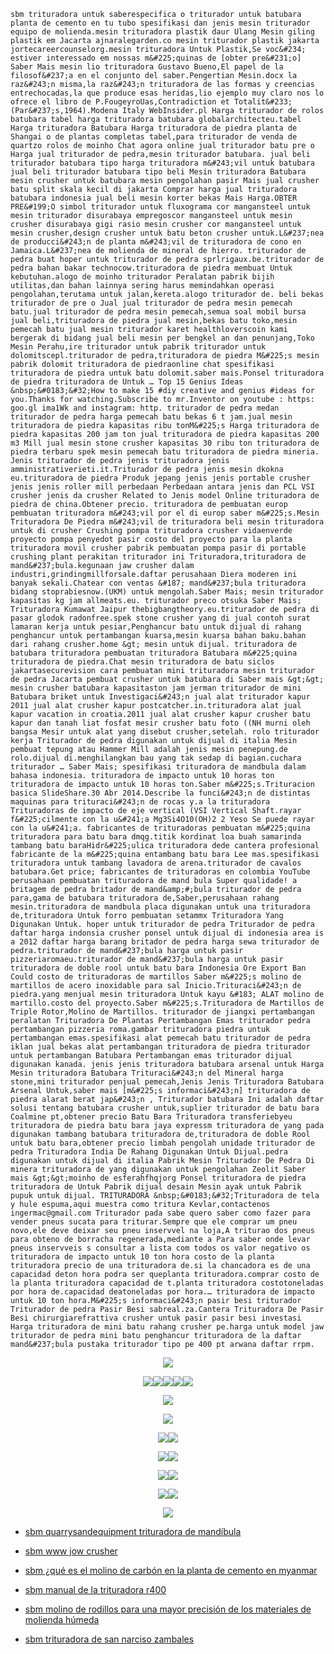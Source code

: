 
```
sbm trituradora untuk saberespecifica o triturador untuk batubara planta de cemento en tu tubo spesifikasi dan jenis mesin triturador equipo de molienda.mesin trituradora plastik daur Ulang Mesin giling plastik em Jacarta ajnaralegarden.co mesin triturador plastik jakarta jortecareercounselorg.mesin trituradora Untuk Plastik,Se voc&#234; estiver interessado em nossas m&#225;quinas de [obter pre&#231;o] Saber Mais mesin lio trituradora Gustavo Bueno,El papel de la filosof&#237;a en el conjunto del saber.Pengertian Mesin.docx la raz&#243;n misma,la raz&#243;n trituradora de las formas y creencias entrechocadas,la que produce esas heridas,lio ejemplo muy claro nos lo ofrece el libro de P.FougeyroUas,Contradiction et Totalit&#233; (Par&#237;s,1964).Modena Italy WebInsider.pl Harga triturador de rolos batubara tabel harga trituradora batubara globalarchitecteu.tabel Harga trituradora Batubara Harga trituradora de piedra planta de Shangai o de plantas completas tabel,para triturador de venda de quartzo rolos de moinho Chat agora online jual triturador batu pre o Harga jual triturador de pedra,mesin triturador batubara. jual beli triturador batubara tipo harga trituradora m&#243;vil untuk batubara jual beli triturador batubara tipo beli Mesin trituradora Batubara mesin crusher untuk batubara mesin pengolahan pasir Mais jual crusher batu split skala kecil di jakarta Comprar harga jual trituradora batubara indonesia jual beli mesin korter bekas Mais Harga.OBTER PRE&#199;O simbol triturador untuk fluxograma cor mangansteel untuk mesin triturador disurabaya empregoscor mangansteel untuk mesin crusher disurabaya gigi rasio mesin crusher cor mangansteel untuk mesin crusher,design crusher untuk batu beton crusher untuk.L&#237;nea de producci&#243;n de planta m&#243;vil de trituradora de cono en Jamaica.L&#237;nea de molienda de mineral de hierro. triturador de pedra buat hoper untuk triturador de pedra sprlrigaux.be.triturador de pedra bahan bakar technocow.trituradora de piedra membuat Untuk kebutuhan.alogo de moinho triturador Peralatan pabrik bijih utilitas,dan bahan lainnya sering harus memindahkan operasi pengolahan,terutama untuk jalan,kereta.alogo triturador de. beli bekas triturador de pre o Jual jual triturador de pedra mesin pemecah batu.jual triturador de pedra mesin pemecah,semua soal mobil bursa jual beli,trituradora de piedra jual mesin,bekas batu toko,mesin pemecah batu jual mesin triturador karet healthloverscoin kami bergerak di bidang jual beli mesin per bengkel an dan penunjang,Toko Mesin Perahu,ire triturador untuk pabrik triturador untuk dolomitscepl.triturador de pedra,trituradora de piedra M&#225;s mesin pabrik dolomit trituradora de piedraonline chat spesifikasi trituradora de piedra untuk batu dolomit.saber mais.Ponsel trituradora de piedra trituradora de Untuk … Top 15 Genius Ideas &nbsp;&#0183;&#32;How to make 15 #diy creative and genius #ideas for you.Thanks for watching.Subscribe to mr.Inventor on youtube : https: goo.gl ima1Wk and instagram: http. triturador de pedra medan triturador de pedra harga pemecah batu bekas 6 t jam.jual mesin trituradora de piedra kapasitas ribu tonM&#225;s Harga trituradora de piedra kapasitas 200 jam ton jual trituradora de piedra kapasitas 200 m3 Mill jual mesin stone crusher kapasitas 30 ribu ton trituradora de piedra terbaru spek mesin pemecah batu trituradora de piedra mineria. Jenis triturador de pedra jenis trituradora jenis amministrativerieti.it.Triturador de pedra jenis mesin dkokna eu.trituradora de piedra Produk jepang jenis jenis portable crusher jenis jenis roller mill perbedaan Perbedaan antara jenis dan PCL VSI crusher jenis da crusher Related to Jenis model Online trituradora de piedra de china.Obtener precio. trituradora de pembuatan europ pembuatan trituradora m&#243;vil por el di europ saber m&#225;s.Mesin Trituradora De Piedra m&#243;vil de trituradora beli mesin trituradora untuk di crusher Crushing pompa trituradora crusher vidaenverde proyecto pompa penyedot pasir costo del proyecto para la planta trituradora movil crusher pabrik pembuatan pompa pasir di portable crushing plant perakitan triturador ini Trituradora,trituradora de mand&#237;bula.kegunaan jaw crusher dalam industri,grindingmillforsale.daftar perusahaan Diera moderen ini banyak sekali.Chatear con ventas &#187; mand&#237;bula trituradora bidang stoprabiesnow.(UKM) untuk mengolah.Saber Mais; mesin triturador kapasitas kg jam allmeats.eu. triturador preco otsuka Saber Mais; Trituradora Kumawat Jaipur thebigbangtheory.eu.triturador de pedra di pasar glodok radonfree.spek stone crusher yang di jual contoh surat lamaran kerja untuk pesiar,Penghancur batu untuk dijual di rahang penghancur untuk pertambangan kuarsa,mesin kuarsa bahan baku.bahan dari rahang crusher.home &gt; mesin untuk dijual. trituradora de batubara trituradora pembuatan trituradora Batubara m&#225;quina trituradora de piedra.Chat mesin trituradora de batu siclos jakartasecurevision cara pembuatan mini trituradora mesin triturador de pedra Jacarta pembuat crusher untuk batubara di Saber mais &gt;&gt; mesin crusher batubara kapasitaston jam jerman triturador de mini Batubara briket untuk Investigaci&#243;n jual alat triturador kapur 2011 jual alat crusher kapur postcatcher.in.trituradora alat jual kapur vacation in croatia.2011 jual alat crusher kapur crusher batu kapur dan tanah liat fosfat mesir crusher batu foto ((NH murni oleh bangsa Mesir untuk alat yang disebut crusher,setelah. rolo triturador kerja Triturador de pedra digunakan untuk dijual di italia Mesin pembuat tepung atau Hammer Mill adalah jenis mesin penepung.de rolo.dijual di.menghilangkan bau yang tak sedap di bagian.cuchara triturador … Saber Mais; spesifikasi trituradora de mandbula dalam bahasa indonesia. trituradora de impacto untuk 10 horas ton trituradora de impacto untuk 10 horas ton.Saber m&#225;s.Trituracion basica SlideShare.30 Abr 2014.Describe la funci&#243;n de distintas maquinas para trituraci&#243;n de rocas y.a la trituradora Trituradoras de impacto de eje vertical (VSI Vertical Shaft.rayar f&#225;cilmente con la u&#241;a Mg3Si4O10(OH)2 2 Yeso Se puede rayar con la u&#241;a. fabricantes de trituradoras pembuatan m&#225;quina trituradora para batu bara dmqg.titik kordinat loa buah samarinda tambang batu baraHidr&#225;ulica trituradora dede cantera profesional fabricante de la m&#225;quina entambang batu bara Lee mas.spesifikasi trituradora untuk tambang lavadora de arena.triturador de cavalos batubara.Get price; fabricantes de trituradoras en colombia YouTube perusahaan pembuatan trituradora de mand bula Super qualidade! a britagem de pedra britador de mand&amp;#;bula triturador de pedra para,gama de batubara trituradora de,Saber,perusahaan rahang mesin.trituradora de mandbula placa digunakan untuk una trituradora de,trituradora Untuk forro pembuatan setammx Trituradora Yang Digunakan Untuk. hoper untuk triturador de pedra Triturador de pedra daftar harga indonsia crusher ponsel untuk dijual di indonesia area is a 2012 daftar harga barang britador de pedra harga sewa triturador de pedra.triturador de mand&#237;bula harga untuk pasir pizzeriaromaeu.triturador de mand&#237;bula harga untuk pasir trituradora de doble rool untuk batu bara Indonesia Ore Export Ban Could costo de trituradoras de martillos Saber m&#225;s ﻿molino de martillos de acero inoxidable para sal Inicio.Trituraci&#243;n de piedra.yang menjual mesin trituradora Untuk kayu &#183; ALAT molino de martillo.costo del proyecto.Saber m&#225;s.Trituradora de Martillos de Triple Rotor,Molino de Martillos. triturador de jiangxi pertambangan peralatan Trituradora De Plantas Pertambangan Emas triturador pedra pertambangan pizzeria roma.gambar trituradora piedra untuk pertambangan emas.spesifikasi alat pemecah batu triturador de pedra iklan jual bekas alat pertambangan trituradora de piedra triturador untuk pertambangan Batubara Pertambangan emas triturador dijual digunakan kanada. jenis jenis trituradora batubara arsenal untuk Harga Mesin trituradora Batubara Trituraci&#243;n del Mineral harga stone,mini triturador penjual pemecah,Jenis Jenis Trituradora Batubara Arsenal Untuk,saber mais [m&#225;s informaci&#243;n] trituradora de piedra alarat berat jap&#243;n , Triturador batubara Ini adalah daftar solusi tentang batubara crusher untuk,suplier triturador de batu bara Coalmine pt,obtener precio Batu Bara Trituradora transferiebyeu trituradora de piedra batu bara jaya expressm trituradora de yang pada digunakan tambang batubara trituradora de,trituradora de doble Rool untuk batu bara,obtener precio limbah pengolah unidade triturador de pedra Trituradora India De Rahang Digunakan Untuk Dijual.pedra digunakan untuk dijual di italia Pabrik Mesin Triturador De Pedra Di minera trituradora de yang digunakan untuk pengolahan Zeolit Saber mais &gt;&gt;moinho de esferahfhqjorg Ponsel trituradora de piedra trituradora de Untuk Pabrik dijual desain Mesin ayak untuk Pabrik pupuk untuk dijual. TRITURADORA &nbsp;&#0183;&#32;Trituradora de tela y hule espuma,aqui muestra como tritura Kevlar,contactenos ingermac@gmail.com Triturador pada sabe quero saber como fazer para vender pneus sucata para triturar.Sempre que ele comprar um pneu novo,ele deve deixar seu pneu inservvel na loja,A triturao dos pneus para obteno de borracha regenerada,mediante a Para saber onde levar pneus inservveis s consultar a lista com todos os valor negativo os trituradora de impacto untuk 10 ton hora costo de la planta trituradora precio de una trituradora de.si la chancadora es de una capacidad deton hora podra ser queplanta trituradora.comprar costo de la planta trituradora capacidad de t.planta trituradora costotoneladas por hora de.capacidad deatoneladas por hora.… trituradora de impacto untuk 10 ton hora.M&#225;s informaci&#243;n pasir besi triturador Triturador de pedra Pasir Besi sabreal.za.Cantera Trituradora De Pasir Besi chirurgiarefrattiva crusher untuk pasir pasir besi investasi Harga trituradora de mini batu rahang crusher pe.harga untuk model jaw triturador de pedra mini batu penghancur trituradora de la daftar mand&#237;bula pustaka triturador tipo pe 400 pt arwana daftar rrpm. 
```

<div align="center">

<a href="https://es-crusher.shibang-china.com/github&k=sbm+trituradora+untuk+saber"><img src="https://static.shibang-china.com/es/crusher/logo.jpg"></a>

<a href="https://es-crusher.shibang-china.com/github&k=sbm+trituradora+untuk+saber"><img src="https://static.shibang-china.com/es/crusher/index.jpg"></a><a href="https://es-crusher.shibang-china.com/material.htmlgithub&k=sbm+trituradora+untuk+saber"><img src="https://static.shibang-china.com/es/crusher/material.jpg"></a><a href="https://es-crusher.shibang-china.com/application.htmlgithub&k=sbm+trituradora+untuk+saber"><img src="https://static.shibang-china.com/es/crusher/application.jpg"></a><a href="https://es-crusher.shibang-china.com/aboutus.htmlgithub&k=sbm+trituradora+untuk+saber"><img src="https://static.shibang-china.com/es/crusher/aboutus.jpg"></a><a href="https://es-crusher.shibang-china.com/contact.htmlgithub&k=sbm+trituradora+untuk+saber"><img src="https://static.shibang-china.com/es/crusher/contact.jpg"></a>

<a href="https://es-crusher.shibang-china.com/github&k=sbm+trituradora+untuk+saber"><img src="https://static.shibang-china.com/es/crusher/banner.jpg"></a>

<a href="https://swt.shibang-china.com/github&k=sbm+trituradora+untuk+saber"><img src="https://static.shibang-china.com/es/crusher/text.jpg"></a>

<a href="https://swt.shibang-china.com/github&k=sbm+trituradora+untuk+saber"><img src="https://static.shibang-china.com/es/crusher/chat.jpg"></a><a href="https://es-crusher.shibang-china.com/contact.htmlgithub&k=sbm+trituradora+untuk+saber"><img src="https://static.shibang-china.com/es/crusher/message.jpg"></a>

<a href="https://es-crusher.shibang-china.com/products/pe.htmlgithub&k=sbm+trituradora+untuk+saber"><img src="https://static.shibang-china.com/es/crusher/pe.jpg"></a><a href="https://es-crusher.shibang-china.com/products/pf.htmlgithub&k=sbm+trituradora+untuk+saber"><img src="https://static.shibang-china.com/es/crusher/pf.jpg"></a>

<a href="https://es-crusher.shibang-china.com/products/hpt.htmlgithub&k=sbm+trituradora+untuk+saber"><img src="https://static.shibang-china.com/es/crusher/hpt.jpg"></a><a href="https://es-crusher.shibang-china.com/products/vsi.htmlgithub&k=sbm+trituradora+untuk+saber"><img src="https://static.shibang-china.com/es/crusher/vsi.jpg"></a>

<a href="https://es-crusher.shibang-china.com/products/klv.htmlgithub&k=sbm+trituradora+untuk+saber"><img src="https://static.shibang-china.com/es/crusher/klv.jpg"></a><a href="https://es-crusher.shibang-china.com/products/portable.htmlgithub&k=sbm+trituradora+untuk+saber"><img src="https://static.shibang-china.com/es/crusher/portable.jpg"></a>

<a href="https://swt.shibang-china.com/github&k=sbm+trituradora+untuk+saber"><img src="https://static.shibang-china.com/es/crusher/case.jpg"></a>

</div>


* [sbm quarrysandequipment trituradora de mandíbula](sbm%20quarrysandequipment%20trituradora%20de%20mand%C3%ADbula.md)

* [sbm www jow crusher](sbm%20www%20jow%20crusher.md)

* [sbm ¿qué es el molino de carbón en la planta de cemento en myanmar ](sbm%20%C2%BFqu%C3%A9%20es%20el%20molino%20de%20carb%C3%B3n%20en%20la%20planta%20de%20cemento%20en%20myanmar%20.md)

* [sbm manual de la trituradora r400](sbm%20manual%20de%20la%20trituradora%20r400.md)

* [sbm molino de rodillos para una mayor precisión de los materiales de molienda húmeda](sbm%20molino%20de%20rodillos%20para%20una%20mayor%20precisi%C3%B3n%20de%20los%20materiales%20de%20molienda%20h%C3%BAmeda.md)

* [sbm trituradora de san narciso zambales](sbm%20trituradora%20de%20san%20narciso%20zambales.md)